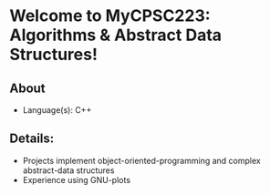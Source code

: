 # Welcome to MyCPSC223: Algorithms & Abstract Data Structures!

## About
- Language(s): C++

## Details:
- Projects implement object-oriented-programming and complex abstract-data structures
- Experience using GNU-plots
